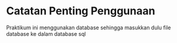# Catatan Penting Penggunaan
Praktikum ini menggunakan database sehingga masukkan dulu file database ke dalam database sql
